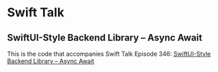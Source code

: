 # Swift Talk
## SwiftUI-Style Backend Library – Async Await

This is the code that accompanies Swift Talk Episode 346: [SwiftUI-Style Backend Library – Async Await](https://talk.objc.io/episodes/S01E346-swiftui-style-backend-library-async-await)
